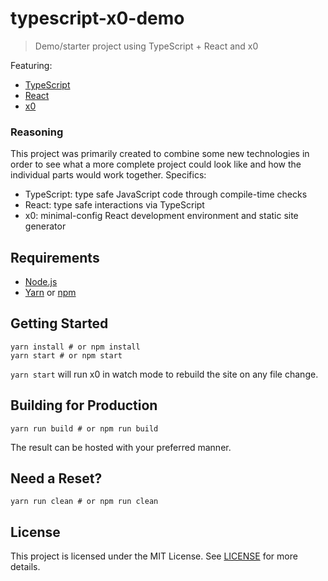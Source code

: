 # typescript-x0-demo

> Demo/starter project using TypeScript + React and x0

Featuring:

- [TypeScript](https://www.typescriptlang.org/)
- [React](https://reactjs.org/)
- [x0](https://github.com/c8r/x0)

### Reasoning

This project was primarily created to combine some new technologies in order to see what a more complete project could look like and how the individual parts would work together. Specifics:

- TypeScript: type safe JavaScript code through compile-time checks
- React: type safe interactions via TypeScript
- x0: minimal-config React development environment and static site generator

## Requirements

- [Node.js](https://nodejs.org/)
- [Yarn](https://yarnpkg.com/docs/install/) or [npm](https://docs.npmjs.com/getting-started/installing-node)

## Getting Started

```
yarn install # or npm install
yarn start # or npm start
```

`yarn start` will run x0 in watch mode to rebuild the site on any file change.

## Building for Production

```
yarn run build # or npm run build
```

The result can be hosted with your preferred manner.

## Need a Reset?

```
yarn run clean # or npm run clean
```

## License

This project is licensed under the MIT License. See [LICENSE](LICENSE) for more details.

